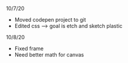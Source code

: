 10/7/20 
- Moved codepen project to git
- Edited css --> goal is etch and sketch plastic

10/8/20
- Fixed frame
- Need better math for canvas
